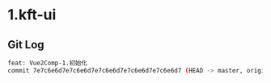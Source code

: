 # 1.kft-ui

## Git Log

```bash
feat: Vue2Comp-1.初始化
commit 7e7c6e6d7e7c6e6d7e7c6e6d7e7c6e6d7e7c6e6d7 (HEAD -> master, origin/master)


```
